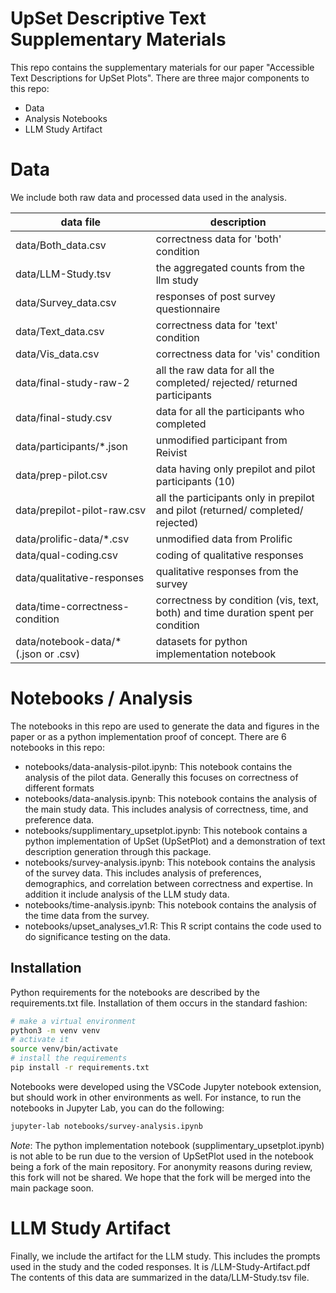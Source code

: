 # UpSet Descriptive Text Supplementary Materials

This repo contains the supplementary materials for our paper "Accessible Text Descriptions for UpSet Plots".
There are three major components to this repo:

- Data
- Analysis Notebooks
- LLM Study Artifact

# Data

We include both raw data and processed data used in the analysis.

| data file                            | description                                                                      |
| ------------------------------------ | -------------------------------------------------------------------------------- |
| data/Both_data.csv                   | correctness data for 'both' condition                                            |
| data/LLM-Study.tsv                   | the aggregated counts from the llm study                                         |
| data/Survey_data.csv                 | responses of post survey questionnaire                                           |
| data/Text_data.csv                   | correctness data for 'text' condition                                            |
| data/Vis_data.csv                    | correctness data for 'vis' condition                                             |
| data/final-study-raw-2               | all the raw data for all the completed/ rejected/ returned participants          |
| data/final-study.csv                 | data for all the participants who completed                                      |
| data/participants/\*.json            | unmodified participant from Reivist                                              |
| data/prep-pilot.csv                  | data having only prepilot and pilot participants (10)                            |
| data/prepilot-pilot-raw.csv          | all the participants only in prepilot and pilot (returned/ completed/ rejected)  |
| data/prolific-data/\*.csv            | unmodified data from Prolific                                                    |
| data/qual-coding.csv                 | coding of qualitative responses                                                  |
| data/qualitative-responses           | qualitative responses from the survey                                            |
| data/time-correctness-condition      | correctness by condition (vis, text, both) and time duration spent per condition |
| data/notebook-data/\*(.json or .csv) | datasets for python implementation notebook                                      |

# Notebooks / Analysis

The notebooks in this repo are used to generate the data and figures in the paper or as a python implementation proof of concept.
There are 6 notebooks in this repo:

- notebooks/data-analysis-pilot.ipynb: This notebook contains the analysis of the pilot data. Generally this focuses on correctness of different formats
- notebooks/data-analysis.ipynb: This notebook contains the analysis of the main study data. This includes analysis of correctness, time, and preference data.
- notebooks/supplimentary_upsetplot.ipynb: This notebook contains a python implementation of UpSet (UpSetPlot) and a demonstration of text description generation through this package.
- notebooks/survey-analysis.ipynb: This notebook contains the analysis of the survey data. This includes analysis of preferences, demographics, and correlation between correctness and expertise. In addition it include analysis of the LLM study data.
- notebooks/time-analysis.ipynb: This notebook contains the analysis of the time data from the survey.
- notebooks/upset_analyses_v1.R: This R script contains the code used to do significance testing on the data.

## Installation

Python requirements for the notebooks are described by the requirements.txt file. Installation of them occurs in the standard fashion:

```sh
# make a virtual environment
python3 -m venv venv
# activate it
source venv/bin/activate
# install the requirements
pip install -r requirements.txt
```

Notebooks were developed using the VSCode Jupyter notebook extension, but should work in other environments as well. For instance, to run the notebooks in Jupyter Lab, you can do the following:

```sh
jupyter-lab notebooks/survey-analysis.ipynb
```

_Note_: The python implementation notebook (supplimentary_upsetplot.ipynb) is not able to be run due to the version of UpSetPlot used in the notebook being a fork of the main repository. For anonymity reasons during review, this fork will not be shared. We hope that the fork will be merged into the main package soon.

# LLM Study Artifact

Finally, we include the artifact for the LLM study. This includes the prompts used in the study and the coded responses. It is /LLM-Study-Artifact.pdf The contents of this data are summarized in the data/LLM-Study.tsv file.
